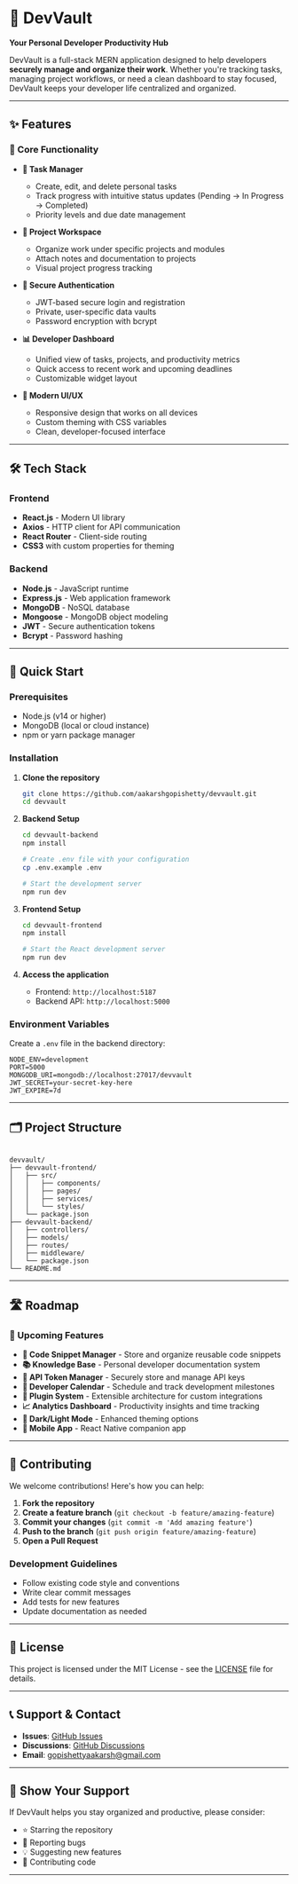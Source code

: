 # 🚀 DevVault

**Your Personal Developer Productivity Hub**

DevVault is a full-stack MERN application designed to help developers **securely manage and organize their work**. Whether you're tracking tasks, managing project workflows, or need a clean dashboard to stay focused, DevVault keeps your developer life centralized and organized.

---

## ✨ Features

### 🔧 Core Functionality

- **📝 Task Manager**
  - Create, edit, and delete personal tasks
  - Track progress with intuitive status updates (Pending → In Progress → Completed)
  - Priority levels and due date management

- **📁 Project Workspace**
  - Organize work under specific projects and modules
  - Attach notes and documentation to projects
  - Visual project progress tracking

- **🔐 Secure Authentication**
  - JWT-based secure login and registration
  - Private, user-specific data vaults
  - Password encryption with bcrypt

- **📊 Developer Dashboard**
  - Unified view of tasks, projects, and productivity metrics
  - Quick access to recent work and upcoming deadlines
  - Customizable widget layout

- **🎨 Modern UI/UX**
  - Responsive design that works on all devices
  - Custom theming with CSS variables
  - Clean, developer-focused interface

---

## 🛠️ Tech Stack

### Frontend

- **React.js** - Modern UI library
- **Axios** - HTTP client for API communication
- **React Router** - Client-side routing
- **CSS3** with custom properties for theming

### Backend

- **Node.js** - JavaScript runtime
- **Express.js** - Web application framework
- **MongoDB** - NoSQL database
- **Mongoose** - MongoDB object modeling
- **JWT** - Secure authentication tokens
- **Bcrypt** - Password hashing

---

## 🚀 Quick Start

### Prerequisites

- Node.js (v14 or higher)
- MongoDB (local or cloud instance)
- npm or yarn package manager

### Installation

1. **Clone the repository**

   ```bash
   git clone https://github.com/aakarshgopishetty/devvault.git
   cd devvault
   ```

2. **Backend Setup**

   ```bash
   cd devvault-backend
   npm install
   
   # Create .env file with your configuration
   cp .env.example .env
   
   # Start the development server
   npm run dev
   ```

3. **Frontend Setup**

   ```bash
   cd devvault-frontend
   npm install
   
   # Start the React development server
   npm run dev
   ```

4. **Access the application**
   - Frontend: `http://localhost:5187`
   - Backend API: `http://localhost:5000`

### Environment Variables

Create a `.env` file in the backend directory:

```env
NODE_ENV=development
PORT=5000
MONGODB_URI=mongodb://localhost:27017/devvault
JWT_SECRET=your-secret-key-here
JWT_EXPIRE=7d
```

---

## 🗂️ Project Structure

```

devvault/
├── devvault-frontend/
│   ├── src/
│   │   ├── components/
│   │   ├── pages/
│   │   ├── services/
│   │   └── styles/
│   └── package.json
├── devvault-backend/
│   ├── controllers/
│   ├── models/
│   ├── routes/
│   ├── middleware/
│   └── package.json
└── README.md
```

---

## 🛣️ Roadmap

### 🔮 Upcoming Features

- **🧠 Code Snippet Manager** - Store and organize reusable code snippets
- **📚 Knowledge Base** - Personal developer documentation system
- **🔑 API Token Manager** - Securely store and manage API keys
- **📅 Developer Calendar** - Schedule and track development milestones
- **🔌 Plugin System** - Extensible architecture for custom integrations
- **📈 Analytics Dashboard** - Productivity insights and time tracking
- **🌙 Dark/Light Mode** - Enhanced theming options
- **📱 Mobile App** - React Native companion app

---

## 🤝 Contributing

We welcome contributions! Here's how you can help:

1. **Fork the repository**
2. **Create a feature branch** (`git checkout -b feature/amazing-feature`)
3. **Commit your changes** (`git commit -m 'Add amazing feature'`)
4. **Push to the branch** (`git push origin feature/amazing-feature`)
5. **Open a Pull Request**

### Development Guidelines

- Follow existing code style and conventions
- Write clear commit messages
- Add tests for new features
- Update documentation as needed

---

## 📄 License

This project is licensed under the MIT License - see the [LICENSE](LICENSE) file for details.

---

## 📞 Support & Contact

- **Issues**: [GitHub Issues](https://github.com/your-username/devvault/issues)
- **Discussions**: [GitHub Discussions](https://github.com/your-username/devvault/discussions)
- **Email**: gopishettyaakarsh@gmail.com

---

## 🌟 Show Your Support

If DevVault helps you stay organized and productive, please consider:

- ⭐ Starring the repository
- 🐛 Reporting bugs
- 💡 Suggesting new features
- 🤝 Contributing code

---
